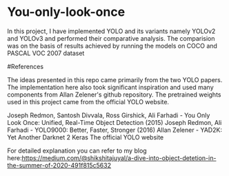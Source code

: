 # You-only-look-once

In this project, I have implemented YOLO and its variants namely YOLOv2 and YOLOv3 and performed their comparative analysis.
The comparision was on the basis of results achieved by running the models on COCO and PASCAL VOC 2007 dataset

#References

The ideas presented in this repo came primarily from the two YOLO papers. The implementation here also took significant inspiration and used many components from Allan Zelener's github repository. The pretrained weights used in this project came from the official YOLO website.

Joseph Redmon, Santosh Divvala, Ross Girshick, Ali Farhadi - You Only Look Once: Unified, Real-Time Object Detection (2015)
Joseph Redmon, Ali Farhadi - YOLO9000: Better, Faster, Stronger (2016)
Allan Zelener - YAD2K: Yet Another Darknet 2 Keras
The official YOLO website

For detailed explanation you can refer to my blog here:https://medium.com/@shikshitajuyal/a-dive-into-object-detetion-in-the-summer-of-2020-491f815c5632
